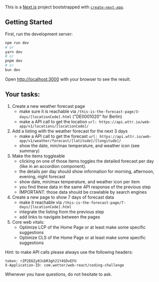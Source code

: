 This is a [Next.js](https://nextjs.org) project bootstrapped with [`create-next-app`](https://nextjs.org/docs/app/api-reference/cli/create-next-app).

## Getting Started

First, run the development server:

```bash
npm run dev
# or
yarn dev
# or
pnpm dev
# or
bun dev
```

Open [http://localhost:3000](http://localhost:3000) with your browser to see the result.

## Your tasks:

1.  Create a new weather forecast page
    - make sure it is reachable via `/this-is-the-forecast-page/3-days/[locationCode].html` ("DE0001020" for Berlin)
    - make a API call to get the location `url: https://api.wttr.io/web-app/v1/locations/[locationCode]/`
2.  Add a listing with the weather forecast for the next 3 days
    - make a API call to get the forecast `url: https://api.wttr.io/web-app/v1/weather/forecast/[latitude]/[longitude]/`
    - show the date, min/max temperature, and weather icon (see summary)
3.  Make the items toggleable
    - clicking on one of those items toggles the detailed forecast per day (like in an accordion component).
    - the details per day should show information for morning, afternoon, evening, night forecast
    - show date, min/max temperature, and weather icon per item
    - you find these data in the same API response of the previous step
    - IMPORTANT: those data should be crawlable by search engines
4.  Create a new page to show 7 days of forecast data
    - make it reachable via `/this-is-the-forecast-page/7-days/[locationCode].html`
    - integrate the listing from the previous step
    - add links to navigate between the pages
5.  Core web vitals:
    - Optimize LCP of the Home Page or at least make some specific suggestions
    - Optimize CLS of the Home Page or at least make some specific suggestions

Hint: to make API calls please always use the following headers:

    token: rZP2E6Zy0JsbR3gh21Y4SDvEFU
    X-Application-ID: com.wetter/web-react/coding-challenge

Whenever you have questions, do not hesitate to ask.
